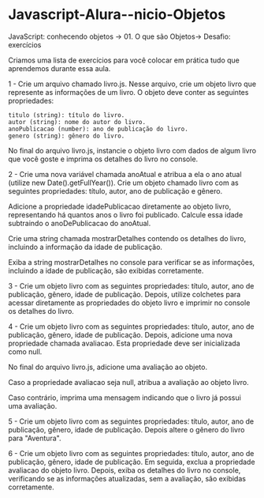 # Javascript-Alura--nicio-Objetos
JavaScript: conhecendo objetos -> 01. O que são Objetos-> Desafio: exercícios

Criamos uma lista de exercícios para você colocar em prática tudo que aprendemos durante essa aula.

1 - Crie um arquivo chamado livro.js. Nesse arquivo, crie um objeto livro que represente as informações de um livro. O objeto deve conter as seguintes propriedades:

    titulo (string): título do livro.
    autor (string): nome do autor do livro.
    anoPublicacao (number): ano de publicação do livro.
    genero (string): gênero do livro.

No final do arquivo livro.js, instancie o objeto livro com dados de algum livro que você goste e imprima os detalhes do livro no console.

2 - Crie uma nova variável chamada anoAtual e atribua a ela o ano atual (utilize new Date().getFullYear()). Crie um objeto chamado livro com as seguintes propriedades: título, autor, ano de publicação e gênero.

Adicione a propriedade idadePublicacao diretamente ao objeto livro, representando há quantos anos o livro foi publicado. Calcule essa idade subtraindo o anoDePublicacao do anoAtual.

Crie uma string chamada mostrarDetalhes contendo os detalhes do livro, incluindo a informação da idade de publicação.

Exiba a string mostrarDetalhes no console para verificar se as informações, incluindo a idade de publicação, são exibidas corretamente.

3 - Crie um objeto livro com as seguintes propriedades: título, autor, ano de publicação, gênero, idade de publicação. Depois, utilize colchetes para acessar diretamente as propriedades do objeto livro e imprimir no console os detalhes do livro.

4 - Crie um objeto livro com as seguintes propriedades: título, autor, ano de publicação, gênero, idade de publicação. Depois, adicione uma nova propriedade chamada avaliacao. Esta propriedade deve ser inicializada como null.

No final do arquivo livro.js, adicione uma avaliação ao objeto.

Caso a propriedade avaliacao seja null, atribua a avaliação ao objeto livro.

Caso contrário, imprima uma mensagem indicando que o livro já possui uma avaliação.

5 - Crie um objeto livro com as seguintes propriedades: título, autor, ano de publicação, gênero, idade de publicação. Depois altere o gênero do livro para "Aventura".

6 - Crie um objeto livro com as seguintes propriedades: título, autor, ano de publicação, gênero, idade de publicação. Em seguida, exclua a propriedade avaliacao do objeto livro. Depois, exiba os detalhes do livro no console, verificando se as informações atualizadas, sem a avaliação, são exibidas corretamente.

